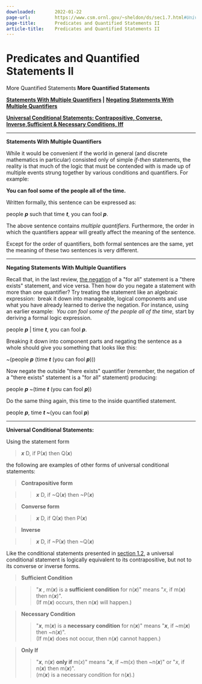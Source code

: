 ```yaml
---
downloaded:       2022-01-22
page-url:         https://www.csm.ornl.gov/~sheldon/ds/sec1.7.html#Univers
page-title:       Predicates and Quantified Statements II
article-title:    Predicates and Quantified Statements II
---
```

# Predicates and Quantified Statements II

More Quantified Statements
**More Quantified Statements**

**[Statements With Multiple Quantifiers][1] |** **[Negating Statements With Multiple Quantifiers][2]**  

**[Universal Conditional Statements: Contrapositive, Converse, Inverse,Sufficient & Necessary Conditions, Iff][3]**

---

**Statements With Multiple Quantifiers**

While it would be convenient if the world in general (and discrete mathematics in particular) consisted only of simple *if-then* statements, the reality is that much of the logic that must be contended with is made up of multiple events strung together by various conditions and quantifiers. For example:

**You can fool some of the people all of the time.**

Written formally, this sentence can be expressed as:

people ***p*** such that time ***t***, you can fool ***p***.

The above sentence contains *multiple quantifiers*. Furthermore, the order in which the quantifiers appear will greatly affect the meaning of the sentence.

Except for the order of quantifiers, both formal sentences are the same, yet the meaning of these two sentences is very different.

---

**Negating Statements With Multiple Quantifiers**

Recall that, in the last review, [the negation][4] of a "for all" statement is a "there exists" statement, and vice versa. Then how do you negate a statement with more than one quantifier? Try treating the statement like an algebraic expression:  break it down into manageable, logical components and use what you have already learned to derive the negation. For instance, using an earlier example:  *You can fool some of the people all of the time,* start by deriving a formal logic expression.

people ***p*** | time ***t***, you can fool ***p***.

Breaking it down into component parts and negating the sentence as a whole should give you something that looks like this:

~(people ***p*** (time ***t*** (you can fool ***p***)))

Now negate the outside "there exists" quantifier (remember, the negation of a "there exists" statement is a "for all" statement) producing:

people ***p*** ~(time ***t*** (you can fool ***p***))

Do the same thing again, this time to the inside quantified statement.

people ***p***, time ***t ~***(you can fool ***p***)

---

**Universal Conditional Statements:**

Using the statement form

> ***x*** D, if P(***x***) then Q(***x***)

the following are examples of other forms of universal conditional statements:

> **Contrapositive form**

> > ***x*** D, if ~Q(***x***) then ~P(***x***)

> **Converse form**

> > ***x*** D, if Q(***x***) then P(***x***)

> **Inverse**

> > ***x*** D, if ~P(***x***) then ~Q(***x***)

Like the conditional statements presented in [section 1.2][5], a universal conditional statement is logically equivalent to its contrapositive, but not to its converse or inverse forms.

> **Sufficient Condition**

> > "***x*** , m(***x***) is a **sufficient condition** for n(***x***)" means "*x*, if m(***x***) then n(***x***)".  
> > (If m(***x***) occurs, then n(***x***) will happen.)

> **Necessary Condition**
> 
> > "***x***, m(***x***) is a **necessary condition** for n(***x***)" means "***x***, if ~m(***x***) then ~n(***x***)".  
> > (If m(***x***) does not occur, then n(***x***) cannot happen.)

> **Only If**
> 
> > "***x***, n(***x***) **only if** m(*x*)" means "***x***, if ~m(*x*) then ~n(***x***)" or "*x*, if n(***x***) then m(***x***)".  
> > (m(***x***) is a necessary condition for n(***x***).)

[1]: https://www.csm.ornl.gov/~sheldon/ds/sec1.7.html#Statements
[2]: https://www.csm.ornl.gov/~sheldon/ds/sec1.7.html#Neg
[3]: https://www.csm.ornl.gov/~sheldon/ds/sec1.7.html#Univers
[4]: https://www.csm.ornl.gov/~sheldon/ds/sec1.6.html#Negating%20Quantified%20Statements
[5]: https://www.csm.ornl.gov/~sheldon/ds/sec1.2.html#DEF
